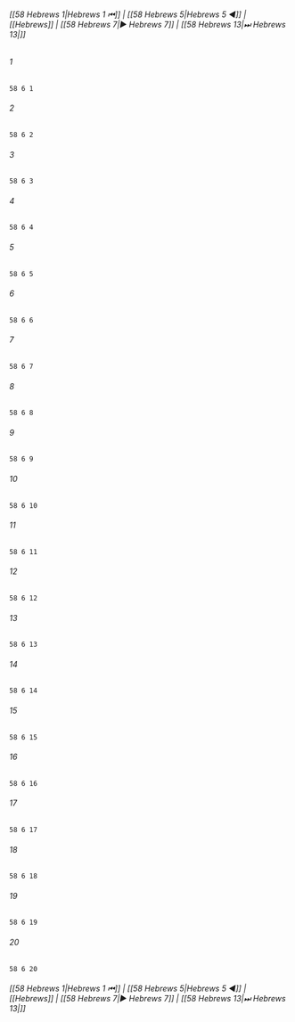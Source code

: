 
###### [[58 Hebrews 1|Hebrews 1 ⏮]] | [[58 Hebrews 5|Hebrews 5 ◀]] | [[Hebrews]] | [[58 Hebrews 7|▶ Hebrews 7]] | [[58 Hebrews 13|⏭ Hebrews 13|]]

###### 1
``` verse
58 6 1 
```
###### 2
``` verse
58 6 2 
```
###### 3
``` verse
58 6 3 
```
###### 4
``` verse
58 6 4 
```
###### 5
``` verse
58 6 5 
```
###### 6
``` verse
58 6 6 
```
###### 7
``` verse
58 6 7 
```
###### 8
``` verse
58 6 8 
```
###### 9
``` verse
58 6 9 
```
###### 10
``` verse
58 6 10 
```
###### 11
``` verse
58 6 11 
```
###### 12
``` verse
58 6 12 
```
###### 13
``` verse
58 6 13 
```
###### 14
``` verse
58 6 14 
```
###### 15
``` verse
58 6 15 
```
###### 16
``` verse
58 6 16 
```
###### 17
``` verse
58 6 17 
```
###### 18
``` verse
58 6 18 
```
###### 19
``` verse
58 6 19 
```
###### 20
``` verse
58 6 20 
```

###### [[58 Hebrews 1|Hebrews 1 ⏮]] | [[58 Hebrews 5|Hebrews 5 ◀]] | [[Hebrews]] | [[58 Hebrews 7|▶ Hebrews 7]] | [[58 Hebrews 13|⏭ Hebrews 13|]]

